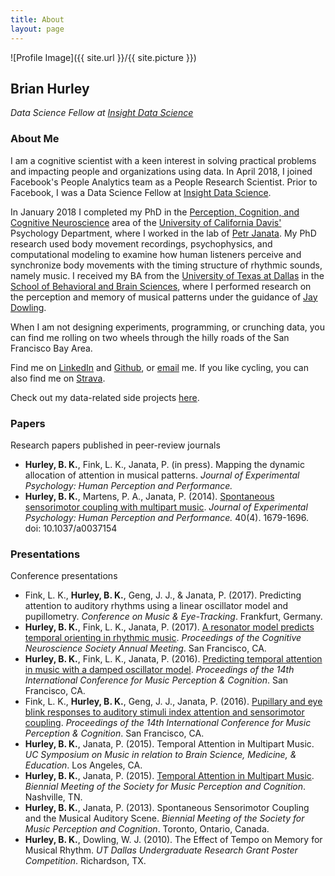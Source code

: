 ```yaml
---
title: About
layout: page
---
```

![Profile Image]({{ site.url }}/{{ site.picture }})

## Brian Hurley
*Data Science Fellow at [Insight Data Science](https://insightdatascience.com)*

### About Me
I am a cognitive scientist with a keen interest in solving practical problems and impacting people and organizations using data. In April 2018, I joined Facebook's People Analytics team as a People Research Scientist. Prior to Facebook, I was a Data Science Fellow at [Insight Data Science](https://insightdatascience.com). 

In January 2018 I completed my PhD in the [Perception, Cognition, and Cognitive Neuroscience](http://psychology.ucdavis.edu/graduate/graduate-program/areas-of-specialization/perception-cognition-and-cognitive-neuroscience) area of the [University of California Davis'](https://www.ucdavis.edu/) Psychology Department, where I worked in the lab of [Petr Janata](https://atonal.ucdavis.edu). My PhD research used body movement recordings, psychophysics, and computational modeling to examine how human listeners perceive and synchronize body movements with the timing structure of rhythmic sounds, namely music. I received my BA from the [University of Texas at Dallas](http://www.utdallas.edu) in the [School of Behavioral and Brain Sciences](http://www.utdallas.edu/bbs/), where I performed research on the perception and memory of musical patterns under the guidance of [Jay Dowling](https://www.utdallas.edu/bbs/faculty/detail.php5?i=171).

When I am not designing experiments, programming, or crunching data, you can find me rolling on two wheels through the hilly roads of the San Francisco Bay Area.

Find me on [LinkedIn](https://linkedin.com/in/bkhurley/) and [Github](https://github.com/bkhurley), or [email](mailto:hurley.brian@gmail.com) me. If you like cycling, you can also find me on [Strava](https://www.strava.com/athletes/4699116).

Check out my data-related side projects [here](https://bkhurley.github.io/projects/).

### Papers
Research papers published in peer-review journals
- **Hurley, B. K.**, Fink, L. K., Janata, P. (in press). Mapping the dynamic allocation of attention in musical patterns. *Journal of Experimental Psychology: Human Perception and Performance.*
- **Hurley, B. K.**, Martens, P. A., Janata, P. (2014). [Spontaneous sensorimotor coupling with multipart music](/assets/HurleyMartensJanata_2014_JEPHPP.pdf). *Journal of Experimental Psychology: Human Perception and Performance.* 40(4). 1679-1696. doi: 10.1037/a0037154

### Presentations
Conference presentations
- Fink, L. K., **Hurley, B. K.**, Geng, J. J., & Janata, P. (2017). Predicting attention to auditory rhythms using a linear oscillator model and pupillometry. *Conference on Music & Eye-Tracking*. Frankfurt, Germany.
- **Hurley, B. K.**, Fink, L. K., Janata, P. (2017). [A resonator model predicts temporal orienting in rhythmic music](/assets/hurley_cns2017_poster.pdf). *Proceedings of the Cognitive Neuroscience Society Annual Meeting*. San Francisco, CA.
- **Hurley, B. K.**, Fink, L. K., Janata, P. (2016). [Predicting temporal attention in music with a damped oscillator model](/assets/HurleyFinkJanata_ICMPC2016_poster.pdf). *Proceedings of the 14th International Conference for Music Perception & Cognition*. San Francisco, CA.
- Fink, L. K., **Hurley, B. K.**, Geng, J. J., Janata, P. (2016). [Pupillary and eye blink responses to auditory stimuli index attention and sensorimotor coupling](/assets/ICMPC14_poster_FinkL.pdf). *Proceedings of the 14th International Conference for Music Perception & Cognition*. San Francisco, CA.
- **Hurley, B. K.**, Janata, P. (2015). Temporal Attention in Multipart Music. *UC Symposium on Music in relation to Brain Science, Medicine, & Education*. Los Angeles, CA.
- **Hurley, B. K.**, Janata, P. (2015). [Temporal Attention in Multipart Music](/assets/HurleyJanata_SMPC2015.pdf). *Biennial Meeting of the Society for Music Perception and Cognition*. Nashville, TN.
- **Hurley, B. K.**, Janata, P. (2013). Spontaneous Sensorimotor Coupling and the Musical Auditory Scene. *Biennial Meeting of the Society for Music Perception and Cognition*. Toronto, Ontario, Canada.
- **Hurley, B. K.**, Dowling, W. J. (2010). The Effect of Tempo on Memory for Musical Rhythm. *UT Dallas Undergraduate Research Grant Poster Competition*. Richardson, TX.
